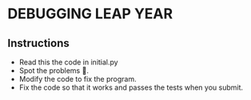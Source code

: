 # DEBUGGING LEAP YEAR

## Instructions

- Read this the code in initial.py
- Spot the problems 🐞.
- Modify the code to fix the program.
- Fix the code so that it works and passes the tests when you submit.